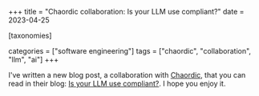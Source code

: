 +++
title = "Chaordic collaboration: Is your LLM use compliant?"
date = 2023-04-25

[taxonomies]

categories = ["software engineering"]
tags = ["chaordic", "collaboration", "llm", "ai"]
+++

I've written a new blog post, a collaboration with [Chaordic](https://chaordic.io), that you can read in their blog: [Is your LLM use compliant?](https://chaordic.io/blog/is-your-llm-use-compliant/). I hope you enjoy it.
